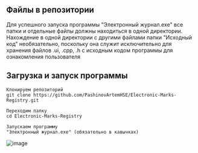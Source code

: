 ## Файлы в репозитории
Для успешного запуска программы "Электронный журнал.exe" все папки и отдельные файлы должны находиться в одной директории. Нахождение в одной директории с другими файлами папки "Исходный код" необязательно, поскольку она служит исключительно для хранения файлов .ui, .cpp, .h с исходным кодом программы для ознакомления пользователя
## Загрузка и запуск программы
```
Клонируем репозиторий
git clone https://github.com/PashinovArtemHSE/Electronic-Marks-Registry.git

Переходим папку
cd Electronic-Marks-Registry

Запускаем программу
"Электронный журнал.exe" (обязательно в кавычках)
```
![image](https://github.com/user-attachments/assets/b74d822e-b0b4-40cb-8779-78bddec3909b)

